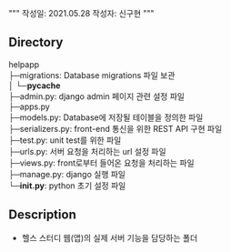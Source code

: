 """
작성일: 2021.05.28
작성자: 신구현
"""

## Directory
helpapp <br>
├─migrations: Database migrations 파일 보관 <br>
│  └─__pycache__ <br>
├─admin.py: django admin 페이지 관련 설정 파일 <br>
├─apps.py <br>
├─models.py: Database에 저장될 테이블을 정의한 파일 <br>
├─serializers.py: front-end 통신을 위한 REST API 구현 파일 <br>
├─test.py: unit test를 위한 파일 <br>
├─urls.py: 서버 요청을 처리하는 url 설정 파일 <br>
├─views.py: front로부터 들어온 요청을 처리하는 파일 <br>
├─manage.py: django 실행 파일 <br>
└─__init.py__: python 초기 설정 파일 <br>

## Description
- 헬스 스터디 웹(앱)의 실제 서버 기능을 담당하는 폴더

